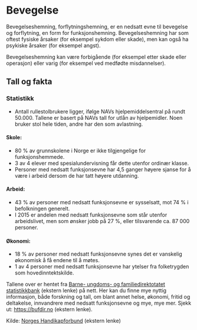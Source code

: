 # Bevegelse
Bevegelseshemning, forflytningshemning, er en nedsatt evne til bevegelse og forflytning, en form for funksjonshemning. Bevegelseshemning har som oftest fysiske årsaker (for eksempel sykdom eller skade), men kan også ha psykiske årsaker (for eksempel angst).

Bevegelseshemning kan være forbigående (for eksempel etter skade eller operasjon) eller varig (for eksempel ved medfødte misdannelser).
## Tall og fakta
### Statistikk
- Antall rullestolbrukere ligger, ifølge NAVs hjelpemiddelsentral på rundt 50.000. Tallene er basert på NAVs tall for utlån av hjelpemidler. Noen bruker stol hele tiden, andre har den som avlastning.
#### Skole:
- 80 % av grunnskolene i Norge er ikke tilgjengelige for funksjonshemmede.
- 3 av 4 elever med spesialundervisning får dette utenfor ordinær klasse.
- Personer med nedsatt funksjonsevne har 4,5 ganger høyere sjanse for å være i arbeid dersom de har tatt høyere utdanning.
#### Arbeid:
- 43 % av personer med nedsatt funksjonsevne er sysselsatt, mot 74 % i befolkningen generelt.
- I 2015 er andelen med nedsatt funksjonsevne som står utenfor arbeidslivet, men som ønsker jobb på 27 %, eller tilsvarende ca. 87 000 personer.
#### Økonomi:
- 18 % av personer med nedsatt funksjonsevne synes det er vanskelig økonomisk å få endene til å møtes.
- 1 av 4 personer med nedsatt funksjonsevne har ytelser fra folketrygden som hovedinntektskilde.

Tallene over er hentet fra [Barne- ungdoms- og familiedirektotatet statistikkbank](https://bufdir.no/Statistikk_og_analyse/Nedsatt_funksjonsevne/) (ekstern lenke) på nett. Her kan du finne mye nyttig informasjon, både forskning og tall, om blant annet helse, økonomi, fritid og deltakelse, innvandrere med nedsatt funksjonsevne og mye, mye mer. Sjekk ut: https://bufdir.no (ekstern lenke).

Kilde: [Norges Handikapforbund](https://nhf.no/for-tillitsvalgte/abc-om-nhf/tall-og-fakta/) (ekstern lenke)